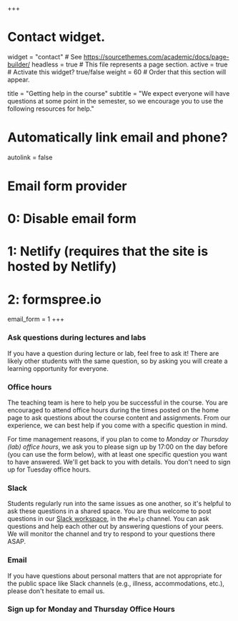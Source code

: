 +++
# Contact widget.
widget = "contact"  # See https://sourcethemes.com/academic/docs/page-builder/
headless = true  # This file represents a page section.
active = true  # Activate this widget? true/false
weight = 60  # Order that this section will appear.

title = "Getting help in the course"
subtitle = "We expect everyone will have questions at some point in the semester, so we encourage you to use the following resources for help."

# Automatically link email and phone?
autolink = false

# Email form provider
#   0: Disable email form
#   1: Netlify (requires that the site is hosted by Netlify)
#   2: formspree.io
email_form = 1
+++

### Ask questions during lectures and labs

If you have a question during lecture or lab, feel free to ask it! There are likely other students with the same question, so by asking you will create a learning opportunity for everyone.

### Office hours

The teaching team is here to help you be successful in the course. You are encouraged to attend office hours during the times posted on the home page to ask questions about the course content and assignments.  From our experience, we can best help if you come with a specific question in mind.

For time management reasons, if you plan to come to *Monday or Thursday (lab) office hours*, we ask you to please sign up by 17:00 on the day before (you can use the form below), with at least one specific question you want to have answered. We'll get back to you with details. You don't need to sign up for Tuesday office hours.  


### Slack 

Students regularly run into the same issues as one another, so it's helpful to ask these questions in a shared space. You are thus welcome to post questions in our [Slack workspace](https://qm2021.slack.com/), in the `#help` channel. You can ask questions and help each other out by answering questions of your peers. We will monitor the channel and try to respond to your questions there ASAP. 

### Email

If you have questions about personal matters that are not appropriate for the public space like Slack channels (e.g., illness, accommodations, etc.), please don't hesitate to email us.


### Sign up for Monday and Thursday Office Hours

